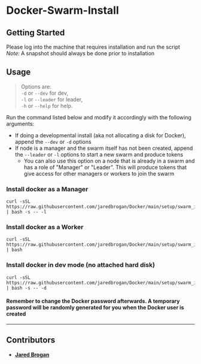 # Docker-Swarm-Install

## Getting Started
Please log into the machine that requires installation and run the script  
*Note:* A snapshot should always be done prior to installation

## Usage
>Options are:  
`-d` or `--dev` for dev,  
`-l` or `--leader` for leader,  
`-h` or `--help` for help.  

Run the command listed below and modify it accordingly with the following arguments:
* If doing a developmental install (aka not allocating a disk for Docker), append the `--dev` or `-d` options
* If node is a manager and the swarm itself has not been created, append the `--leader` or `-l` options to start a new swarm and produce tokens
  + You can also use this option on a node that is already in a swarm and has a role of "Manager" or "Leader". This will produce tokens that give access for other managers or workers to join the swarm


### Install docker as a Manager
```
curl -sSL https://raw.githubusercontent.com/jaredbrogan/Docker/main/setup/swarm_install.sh | bash -s -- -l
```

### Install docker as a Worker
```
curl -sSL https://raw.githubusercontent.com/jaredbrogan/Docker/main/setup/swarm_install.sh | bash
```

### Install docker in dev mode (no attached hard disk)
```
curl -sSL https://raw.githubusercontent.com/jaredbrogan/Docker/main/setup/swarm_install.sh | bash -s -- -d
```

#### Remember to change the Docker password afterwards. A temporary password will be randomly generated for you when the Docker user is created

----

## Contributors
* [**Jared Brogan**](https://github.com/jaredbrogan)
